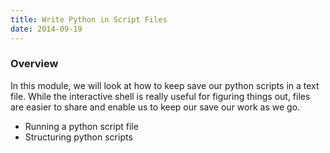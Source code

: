 ```yaml
---
title: Write Python in Script Files
date: 2014-09-19
---
```


### Overview

In this module, we will look at how to keep save our python scripts in a text file. While the interactive shell is really useful for figuring things out, files are easier to share and enable us to keep our save our work as we go.

- Running a python script file
- Structuring python scripts